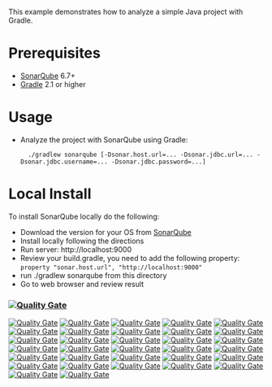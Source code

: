 This example demonstrates how to analyze a simple Java project with Gradle.

Prerequisites
=============
* [SonarQube](http://www.sonarqube.org/downloads/) 6.7+
* [Gradle](http://www.gradle.org/) 2.1 or higher

Usage
=====
* Analyze the project with SonarQube using Gradle:

        ./gradlew sonarqube [-Dsonar.host.url=... -Dsonar.jdbc.url=... -Dsonar.jdbc.username=... -Dsonar.jdbc.password=...]
        
Local Install
=============
To install SonarQube locally do the following:
* Download the version for your OS from [SonarQube](http://www.sonarqube.org/downloads/)
* Install locally following the directions
* Run server: http://localhost:9000
* Review your build.gradle, you need to add the following property: ```property "sonar.host.url", "http://localhost:9000"```
* run ./gradlew sonarqube from this directory
* Go to web browser and review result

### [![Quality Gate](https://sonarqube-moe-gwells-tools.pathfinder.gov.bc.ca/api/badges/gate?key=org.sonarqube:bcgov-gwells&template=FLAT)](https://sonarqube-moe-gwells-tools.pathfinder.gov.bc.ca/dashboard/index/org.sonarqube:bcgov-gwells)

[![Quality Gate](https://sonarqube-moe-gwells-tools.pathfinder.gov.bc.ca/api/badges/measure?key=org.sonarqube:bcgov-gwells&metric=lines&template=FLAT)](https://sonarqube-moe-gwells-tools.pathfinder.gov.bc.ca/dashboard/index/org.sonarqube:bcgov-gwells)
[![Quality Gate](https://sonarqube-moe-gwells-tools.pathfinder.gov.bc.ca/api/badges/measure?key=org.sonarqube:bcgov-gwells&metric=ncloc&template=FLAT)](https://sonarqube-moe-gwells-tools.pathfinder.gov.bc.ca/dashboard/index/org.sonarqube:bcgov-gwells)
[![Quality Gate](https://sonarqube-moe-gwells-tools.pathfinder.gov.bc.ca/api/badges/measure?key=org.sonarqube:bcgov-gwells&metric=comment_lines_density&template=FLAT)](https://sonarqube-moe-gwells-tools.pathfinder.gov.bc.ca/dashboard/index/org.sonarqube:bcgov-gwells)
[![Quality Gate](https://sonarqube-moe-gwells-tools.pathfinder.gov.bc.ca/api/badges/measure?key=org.sonarqube:bcgov-gwells&metric=public_documented_api_density&template=FLAT)](https://sonarqube-moe-gwells-tools.pathfinder.gov.bc.ca/dashboard/index/org.sonarqube:bcgov-gwells)
[![Quality Gate](https://sonarqube-moe-gwells-tools.pathfinder.gov.bc.ca/api/badges/measure?key=org.sonarqube:bcgov-gwells&metric=function_complexity&template=FLAT)](https://sonarqube-moe-gwells-tools.pathfinder.gov.bc.ca/dashboard/index/org.sonarqube:bcgov-gwells)
[![Quality Gate](https://sonarqube-moe-gwells-tools.pathfinder.gov.bc.ca/api/badges/measure?key=org.sonarqube:bcgov-gwells&metric=test_errors&template=FLAT)](https://sonarqube-moe-gwells-tools.pathfinder.gov.bc.ca/dashboard/index/org.sonarqube:bcgov-gwells)
[![Quality Gate](https://sonarqube-moe-gwells-tools.pathfinder.gov.bc.ca/api/badges/measure?key=org.sonarqube:bcgov-gwells&metric=test_failures&template=FLAT)](https://sonarqube-moe-gwells-tools.pathfinder.gov.bc.ca/dashboard/index/org.sonarqube:bcgov-gwells)
[![Quality Gate](https://sonarqube-moe-gwells-tools.pathfinder.gov.bc.ca/api/badges/measure?key=org.sonarqube:bcgov-gwells&metric=skipped_tests&template=FLAT)](https://sonarqube-moe-gwells-tools.pathfinder.gov.bc.ca/dashboard/index/org.sonarqube:bcgov-gwells)
[![Quality Gate](https://sonarqube-moe-gwells-tools.pathfinder.gov.bc.ca/api/badges/measure?key=org.sonarqube:bcgov-gwells&metric=test_success_density&template=FLAT)](https://sonarqube-moe-gwells-tools.pathfinder.gov.bc.ca/dashboard/index/org.sonarqube:bcgov-gwells)
[![Quality Gate](https://sonarqube-moe-gwells-tools.pathfinder.gov.bc.ca/api/badges/measure?key=org.sonarqube:bcgov-gwells&metric=coverage&template=FLAT)](https://sonarqube-moe-gwells-tools.pathfinder.gov.bc.ca/dashboard/index/org.sonarqube:bcgov-gwells)
[![Quality Gate](https://sonarqube-moe-gwells-tools.pathfinder.gov.bc.ca/api/badges/measure?key=org.sonarqube:bcgov-gwells&metric=new_coverage&template=FLAT)](https://sonarqube-moe-gwells-tools.pathfinder.gov.bc.ca/dashboard/index/org.sonarqube:bcgov-gwells)
[![Quality Gate](https://sonarqube-moe-gwells-tools.pathfinder.gov.bc.ca/api/badges/measure?key=org.sonarqube:bcgov-gwells&metric=it_coverage&template=FLAT)](https://sonarqube-moe-gwells-tools.pathfinder.gov.bc.ca/dashboard/index/org.sonarqube:bcgov-gwells)
[![Quality Gate](https://sonarqube-moe-gwells-tools.pathfinder.gov.bc.ca/api/badges/measure?key=org.sonarqube:bcgov-gwells&metric=new_it_coverage&template=FLAT)](https://sonarqube-moe-gwells-tools.pathfinder.gov.bc.ca/dashboard/index/org.sonarqube:bcgov-gwells)
[![Quality Gate](https://sonarqube-moe-gwells-tools.pathfinder.gov.bc.ca/api/badges/measure?key=org.sonarqube:bcgov-gwells&metric=overall_coverage&template=FLAT)](https://sonarqube-moe-gwells-tools.pathfinder.gov.bc.ca/dashboard/index/org.sonarqube:bcgov-gwells)
[![Quality Gate](https://sonarqube-moe-gwells-tools.pathfinder.gov.bc.ca/api/badges/measure?key=org.sonarqube:bcgov-gwells&metric=new_overall_coverage&template=FLAT)](https://sonarqube-moe-gwells-tools.pathfinder.gov.bc.ca/dashboard/index/org.sonarqube:bcgov-gwells)
[![Quality Gate](https://sonarqube-moe-gwells-tools.pathfinder.gov.bc.ca/api/badges/measure?key=org.sonarqube:bcgov-gwells&metric=duplicated_lines_density&template=FLAT)](https://sonarqube-moe-gwells-tools.pathfinder.gov.bc.ca/dashboard/index/org.sonarqube:bcgov-gwells)
[![Quality Gate](https://sonarqube-moe-gwells-tools.pathfinder.gov.bc.ca/api/badges/measure?key=org.sonarqube:bcgov-gwells&metric=new_duplicated_lines_density&template=FLAT)](https://sonarqube-moe-gwells-tools.pathfinder.gov.bc.ca/dashboard/index/org.sonarqube:bcgov-gwells)
[![Quality Gate](https://sonarqube-moe-gwells-tools.pathfinder.gov.bc.ca/api/badges/measure?key=org.sonarqube:bcgov-gwells&metric=blocker_violations&template=FLAT)](https://sonarqube-moe-gwells-tools.pathfinder.gov.bc.ca/dashboard/index/org.sonarqube:bcgov-gwells)
[![Quality Gate](https://sonarqube-moe-gwells-tools.pathfinder.gov.bc.ca/api/badges/measure?key=org.sonarqube:bcgov-gwells&metric=critical_violations&template=FLAT)](https://sonarqube-moe-gwells-tools.pathfinder.gov.bc.ca/dashboard/index/org.sonarqube:bcgov-gwells)
[![Quality Gate](https://sonarqube-moe-gwells-tools.pathfinder.gov.bc.ca/api/badges/measure?key=org.sonarqube:bcgov-gwells&metric=new_blocker_violations&template=FLAT)](https://sonarqube-moe-gwells-tools.pathfinder.gov.bc.ca/dashboard/index/org.sonarqube:bcgov-gwells)
[![Quality Gate](https://sonarqube-moe-gwells-tools.pathfinder.gov.bc.ca/api/badges/measure?key=org.sonarqube:bcgov-gwells&metric=new_critical_violations&template=FLAT)](https://sonarqube-moe-gwells-tools.pathfinder.gov.bc.ca/dashboard/index/org.sonarqube:bcgov-gwells)
[![Quality Gate](https://sonarqube-moe-gwells-tools.pathfinder.gov.bc.ca/api/badges/measure?key=org.sonarqube:bcgov-gwells&metric=code_smells&template=FLAT)](https://sonarqube-moe-gwells-tools.pathfinder.gov.bc.ca/dashboard/index/org.sonarqube:bcgov-gwells)
[![Quality Gate](https://sonarqube-moe-gwells-tools.pathfinder.gov.bc.ca/api/badges/measure?key=org.sonarqube:bcgov-gwells&metric=new_code_smells&template=FLAT)](https://sonarqube-moe-gwells-tools.pathfinder.gov.bc.ca/dashboard/index/org.sonarqube:bcgov-gwells)
[![Quality Gate](https://sonarqube-moe-gwells-tools.pathfinder.gov.bc.ca/api/badges/measure?key=org.sonarqube:bcgov-gwells&metric=bugs&template=FLAT)](https://sonarqube-moe-gwells-tools.pathfinder.gov.bc.ca/dashboard/index/org.sonarqube:bcgov-gwells)
[![Quality Gate](https://sonarqube-moe-gwells-tools.pathfinder.gov.bc.ca/api/badges/measure?key=org.sonarqube:bcgov-gwells&metric=new_bugs&template=FLAT)](https://sonarqube-moe-gwells-tools.pathfinder.gov.bc.ca/dashboard/index/org.sonarqube:bcgov-gwells)
[![Quality Gate](https://sonarqube-moe-gwells-tools.pathfinder.gov.bc.ca/api/badges/measure?key=org.sonarqube:bcgov-gwells&metric=vulnerabilities&template=FLAT)](https://sonarqube-moe-gwells-tools.pathfinder.gov.bc.ca/dashboard/index/org.sonarqube:bcgov-gwells)
[![Quality Gate](https://sonarqube-moe-gwells-tools.pathfinder.gov.bc.ca/api/badges/measure?key=org.sonarqube:bcgov-gwells&metric=new_vulnerabilities&template=FLAT)](https://sonarqube-moe-gwells-tools.pathfinder.gov.bc.ca/dashboard/index/org.sonarqube:bcgov-gwells)
[![Quality Gate](https://sonarqube-moe-gwells-tools.pathfinder.gov.bc.ca/api/badges/measure?key=org.sonarqube:bcgov-gwells&metric=sqale_debt_ratio&template=FLAT)](https://sonarqube-moe-gwells-tools.pathfinder.gov.bc.ca/dashboard/index/org.sonarqube:bcgov-gwells)
[![Quality Gate](https://sonarqube-moe-gwells-tools.pathfinder.gov.bc.ca/api/badges/measure?key=org.sonarqube:bcgov-gwells&metric=new_sqale_debt_ratio&template=FLAT)](https://sonarqube-moe-gwells-tools.pathfinder.gov.bc.ca/dashboard/index/org.sonarqube:bcgov-gwells)
[![Quality Gate](https://sonarqube-moe-gwells-tools.pathfinder.gov.bc.ca/api/badges/measure?key=org.sonarqube:bcgov-gwells&metric=new_maintainability_rating&template=FLAT)](https://sonarqube-moe-gwells-tools.pathfinder.gov.bc.ca/dashboard/index/org.sonarqube:bcgov-gwells)
[![Quality Gate](https://sonarqube-moe-gwells-tools.pathfinder.gov.bc.ca/api/badges/measure?key=org.sonarqube:bcgov-gwells&metric=new_reliability_rating&template=FLAT)](https://sonarqube-moe-gwells-tools.pathfinder.gov.bc.ca/dashboard/index/org.sonarqube:bcgov-gwells)
[![Quality Gate](https://sonarqube-moe-gwells-tools.pathfinder.gov.bc.ca/api/badges/measure?key=org.sonarqube:bcgov-gwells&metric=new_security_rating&template=FLAT)](https://sonarqube-moe-gwells-tools.pathfinder.gov.bc.ca/dashboard/index/org.sonarqube:bcgov-gwells)
